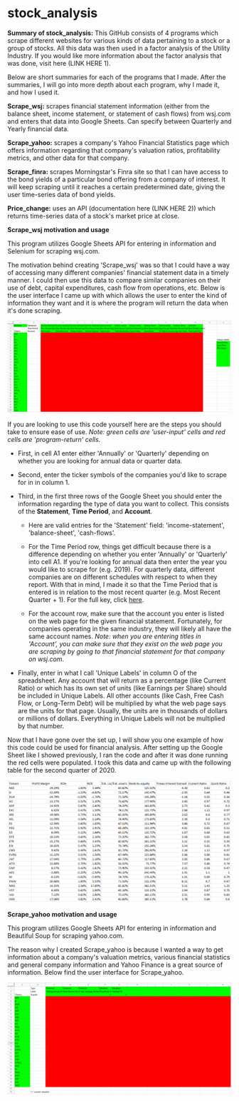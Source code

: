 # stock_analysis
**Summary of stock_analysis:** This GitHub consists of 4 programs which scrape different websites for various kinds of data pertaining to a stock or a group of stocks. All this data was then used in a factor analysis of the Utility Industry. If you would like more information about the factor analysis that was done, visit here (LINK HERE 1). 

Below are short summaries for each of the programs that I made. After the summaries, I will go into more depth about each program, why I made it, and how I used it. 

**Scrape_wsj:** scrapes financial statement information (either from the balance sheet, income statement, or statement of cash flows) from wsj.com and enters that data into Google Sheets. Can specify between Quarterly and Yearly financial data. 

**Scrape_yahoo:** scrapes a company's Yahoo Financial Statistics page which offers information regarding that company's valuation ratios, profitability metrics, and other data for that company. 

**Scrape_finra:** scrapes Morningstar's Finra site so that I can have access to the bond yields of a particular bond offering from a company of interest. It will keep scraping until it reaches a certain predetermined date, giving the user time-series data of bond yields. 

**Price_change:** uses an API (documentation here (LINK HERE 2)) which returns time-series data of a stock's market price at close.


**Scrape_wsj motivation and usage**

This program utilizes Google Sheets API for entering in information and Selenium for scraping wsj.com.

The motivation behind creating 'Scrape_wsj' was so that I could have a way of accessing many different companies' financial statement data in a timely manner. I could then use this data to compare similar companies on their use of debt, capital expenditures, cash flow from operations, etc. Below is the user interface I came up with which allows the user to enter the kind of information they want and it is where the program will return the data when it's done scraping.

![table 1](https://github.com/rossleavitt/stock_analysis/blob/main/images/wsj_img_1.PNG) 

If you are looking to use this code yourself here are the steps you should take to ensure ease of use. *Note: green cells are 'user-input' cells and red cells are 'program-return' cells.*

* First, in cell A1 enter either 'Annually' or 'Quarterly' depending on whether you are looking for annual data or quarter data. 

* Second, enter the ticker symbols of the companies you'd like to scrape for in in column 1.

* Third, in the first three rows of the Google Sheet you should enter the information regarding the type of data you want to collect. This consists of the **Statement**, **Time Period**, and **Account**. 
  
  * Here are valid entries for the 'Statement' field: 'income-statement', 'balance-sheet', 'cash-flows'. 

  * For the Time Period row, things get difficult because there is a difference depending on whether you enter 'Annually' or 'Quarterly' into cell A1. If you're looking for annual data then enter the year you would like to scrape for (e.g. 2019). For quarterly data, different companies are on different schedules with respect to when they report. With that in mind, I made it so that the Time Period that is entered is in relation to the most recent quarter (e.g. Most Recent Quarter + 1). For the full key, click [here](supplementary_files/quarter_time_period.md). 

  * For the account row, make sure that the account you enter is listed on the web page for the given financial statement. Fortunately, for companies operating in the same industry, they will likely all have the same account names. *Note: when you are entering titles in 'Account', you can make sure that they exist on the web page you are scraping by going to that financial statement for that company on wsj.com.*
 
* Finally, enter in what I call 'Unique Labels' in column O of the spreadsheet. Any account that will return as a percentage (like Current Ratio) or which has its own set of units (like Earnings per Share) should be included in Unique Labels. All other accounts (like Cash, Free Cash Flow, or Long-Term Debt) will be multiplied by what the web page says are the units for that page. Usually, the units are in thousands of dollars or millions of dollars. Everything in Unique Labels will not be multiplied by that number.

Now that I have gone over the set up, I will show you one example of how this code could be used for financial analysis. After setting up the Google Sheet like I showed previously, I ran the code and after it was done running the red cells were populated. I took this data and came up with the following table for the second quarter of 2020. 

![wsj image 2](https://github.com/rossleavitt/stock_analysis/blob/main/images/wsj_img_2.PNG)

**Scrape_yahoo motivation and usage**

This program utilizes Google Sheets API for entering in information and Beautiful Soup for scraping yahoo.com.

The reason why I created Scrape_yahoo is because I wanted a way to get information about a company's valuation metrics, various financial statistics and general company information and Yahoo Finance is a great source of information. Below find the user interface for Scrape_yahoo.

![yah_image_1](https://github.com/rossleavitt/stock_analysis/blob/main/images/yah_img1.PNG)





